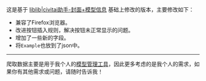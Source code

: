 这是基于 [liblib|civitai助手-封面+模型信息](https://greasyfork.org/zh-CN/scripts/508360-liblib-civitai%E5%8A%A9%E6%89%8B-%E5%B0%81%E9%9D%A2-%E6%A8%A1%E5%9E%8B%E4%BF%A1%E6%81%AF) 基础上修改的版本，主要修改如下：
- 兼容了Firefox浏览器。
- 改进按钮插入规则，解决按钮未正常显示的问题。
- 增加了一些新的字段。
- 将`Example`也放到了json中。

---
爬取数据主要是用于我个人的[模型管理工具](https://github.com/Runarry/ModelNest)，因此更多考虑的是我个人的需求，如果你有其他需求或问题，请随时告诉我！
